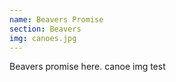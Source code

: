 ```yaml
---
name: Beavers Promise
section: Beavers
img: canoes.jpg
---
```

Beavers promise here. canoe img test
